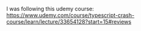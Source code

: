 I was following this udemy course:
https://www.udemy.com/course/typescript-crash-course/learn/lecture/33654128?start=15#reviews
